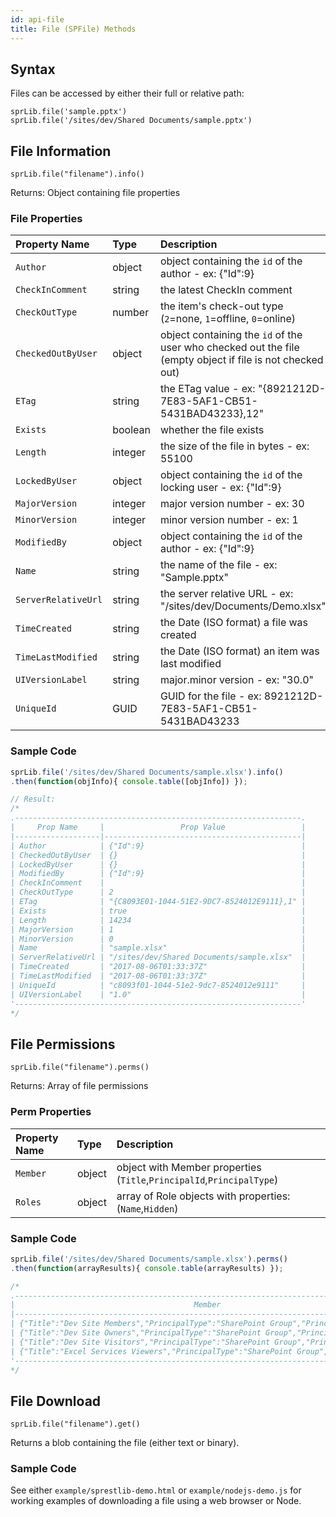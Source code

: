 ```yaml
---
id: api-file
title: File (SPFile) Methods
---
```


## Syntax
Files can be accessed by either their full or relative path:  

`sprLib.file('sample.pptx')`  
`sprLib.file('/sites/dev/Shared Documents/sample.pptx')`  



## File Information
`sprLib.file("filename").info()`

Returns: Object containing file properties

### File Properties
| Property Name          | Type     | Description                                                      |
| :--------------------- | :------- | :--------------------------------------------------------------- |
| `Author`               | object   | object containing the `id` of the author - ex: {"Id":9}          |
| `CheckInComment`       | string   | the latest CheckIn comment                                       |
| `CheckOutType`         | number   | the item's check-out type (`2`=none, `1`=offline, `0`=online)    |
| `CheckedOutByUser`     | object   | object containing the `id` of the user who checked out the file (empty object if file is not checked out) |
| `ETag`                 | string   | the ETag value - ex: "{8921212D-7E83-5AF1-CB51-5431BAD43233},12" |
| `Exists`               | boolean  | whether the file exists                                          |
| `Length`               | integer  | the size of the file in bytes - ex: 55100                        |
| `LockedByUser`         | object   | object containing the `id` of the locking user - ex: {"Id":9}    |
| `MajorVersion`         | integer  | major version number - ex: 30                                    |
| `MinorVersion`         | integer  | minor version number - ex: 1                                     |
| `ModifiedBy`           | object   | object containing the `id` of the author - ex: {"Id":9}          |
| `Name`                 | string   | the name of the file - ex: "Sample.pptx"                         |
| `ServerRelativeUrl`    | string   | the server relative URL - ex: "/sites/dev/Documents/Demo.xlsx"   |
| `TimeCreated`          | string   | the Date (ISO format) a file was created                         |
| `TimeLastModified`     | string   | the Date (ISO format) an item was last modified                  |
| `UIVersionLabel`       | string   | major.minor version - ex: "30.0"                                 |
| `UniqueId`             | GUID     | GUID for the file - ex: 8921212D-7E83-5AF1-CB51-5431BAD43233     |

### Sample Code
```javascript
sprLib.file('/sites/dev/Shared Documents/sample.xlsx').info()
.then(function(objInfo){ console.table([objInfo]) });

// Result:
/*
.----------------------------------------------------------------.
|     Prop Name     |                 Prop Value                 |
|-------------------|--------------------------------------------|
| Author            | {"Id":9}                                   |
| CheckedOutByUser  | {}                                         |
| LockedByUser      | {}                                         |
| ModifiedBy        | {"Id":9}                                   |
| CheckInComment    |                                            |
| CheckOutType      | 2                                          |
| ETag              | "{C8093E01-1044-51E2-9DC7-8524012E9111},1" |
| Exists            | true                                       |
| Length            | 14234                                      |
| MajorVersion      | 1                                          |
| MinorVersion      | 0                                          |
| Name              | "sample.xlsx"                              |
| ServerRelativeUrl | "/sites/dev/Shared Documents/sample.xlsx"  |
| TimeCreated       | "2017-08-06T01:33:37Z"                     |
| TimeLastModified  | "2017-08-06T01:33:37Z"                     |
| UniqueId          | "c8093f01-1044-51e2-9dc7-8524012e9111"     |
| UIVersionLabel    | "1.0"                                      |
'----------------------------------------------------------------'
*/
```



## File Permissions
`sprLib.file("filename").perms()`

Returns: Array of file permissions

### Perm Properties
| Property Name    | Type     | Description                                                           |
| :--------------- | :------- | :-------------------------------------------------------------------- |
| `Member`         | object   | object with Member properties (`Title`,`PrincipalId`,`PrincipalType`) |
| `Roles`          | object   | array of Role objects with properties: (`Name`,`Hidden`)              |

### Sample Code
```javascript
sprLib.file('/sites/dev/Shared Documents/sample.xlsx').perms()
.then(function(arrayResults){ console.table(arrayResults) });

/*
.-----------------------------------------------------------------------------------------------------------------------------------------------------------.
|                                        Member                                         |                               Roles                               |
|---------------------------------------------------------------------------------------|-------------------------------------------------------------------|
| {"Title":"Dev Site Members","PrincipalType":"SharePoint Group","PrincipalId":8}       | [{"Hidden":false,"Name":"Design"},{"Hidden":false,"Name":"Edit"}] |
| {"Title":"Dev Site Owners","PrincipalType":"SharePoint Group","PrincipalId":6}        | [{"Hidden":false,"Name":"Full Control"}]                          |
| {"Title":"Dev Site Visitors","PrincipalType":"SharePoint Group","PrincipalId":7}      | [{"Hidden":false,"Name":"Read"}]                                  |
| {"Title":"Excel Services Viewers","PrincipalType":"SharePoint Group","PrincipalId":5} | [{"Hidden":false,"Name":"View Only"}]                             |
'-----------------------------------------------------------------------------------------------------------------------------------------------------------'
*/
```



## File Download
`sprLib.file("filename").get()`

Returns a blob containing the file (either text or binary).

### Sample Code
See either `example/sprestlib-demo.html` or `example/nodejs-demo.js` for working examples of downloading a file using a web browser or Node.
